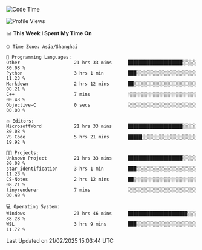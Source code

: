 <!--START_SECTION:waka-->
![Code Time](http://img.shields.io/badge/Code%20Time-2%2C321%20hrs%2051%20mins-blue)

![Profile Views](http://img.shields.io/badge/Profile%20Views-4-blue)

📊 **This Week I Spent My Time On** 

```text
🕑︎ Time Zone: Asia/Shanghai

💬 Programming Languages: 
Other                    21 hrs 33 mins      ████████████████████░░░░░   80.08 % 
Python                   3 hrs 1 min         ███░░░░░░░░░░░░░░░░░░░░░░   11.23 % 
Markdown                 2 hrs 12 mins       ██░░░░░░░░░░░░░░░░░░░░░░░   08.21 % 
C++                      7 mins              ░░░░░░░░░░░░░░░░░░░░░░░░░   00.48 % 
Objective-C              0 secs              ░░░░░░░░░░░░░░░░░░░░░░░░░   00.00 % 

🔥 Editors: 
MicrosoftWord            21 hrs 33 mins      ████████████████████░░░░░   80.08 % 
VS Code                  5 hrs 21 mins       █████░░░░░░░░░░░░░░░░░░░░   19.92 % 

🐱‍💻 Projects: 
Unknown Project          21 hrs 33 mins      ████████████████████░░░░░   80.08 % 
star_identification      3 hrs 1 min         ███░░░░░░░░░░░░░░░░░░░░░░   11.23 % 
CS-Notes                 2 hrs 12 mins       ██░░░░░░░░░░░░░░░░░░░░░░░   08.21 % 
tinyrenderer             7 mins              ░░░░░░░░░░░░░░░░░░░░░░░░░   00.49 % 

💻 Operating System: 
Windows                  23 hrs 46 mins      ██████████████████████░░░   88.28 % 
WSL                      3 hrs 9 mins        ███░░░░░░░░░░░░░░░░░░░░░░   11.72 % 
```


 Last Updated on 21/02/2025 15:03:44 UTC
<!--END_SECTION:waka-->